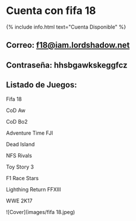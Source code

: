 # Cuenta con fifa 18
{% include info.html text="Cuenta Disponible" %}

## Correo: f18@iam.lordshadow.net

## Contraseña: hhsbgawkskeggfcz

## Listado de Juegos:

Fifa 18

CoD Aw

CoD Bo2

Adventure Time FJI

Dead Island

NFS Rivals

Toy Story 3

F1 Race Stars

Lighthing Return FFXIII

WWE 2K17

![Cover](images/fifa 18.jpeg)
